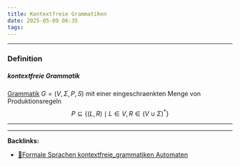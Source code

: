 ```yaml
---
title: Kontextfreie Grammatiken
date: 2025-05-09 06:35
tags: 
---
```


----

### Definition 
##### kontextfreie Grammatik
[Grammatik](grammatiken) $G=(V,\Sigma,P,S)$ mit einer eingeschraenkten Menge von Produktionsregeln
$$
  P \subseteq \{(L,R)\mid L\in V, R\in (V\cup \Sigma)^{*}\}  
$$





----

----
**Backlinks:**
- [📂Formale Sprachen kontextfreie_grammatiken Automaten](/📁Formale_Sprachen%linkAutomaten)
